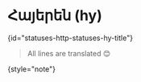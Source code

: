 # Հայերեն (hy)
{id="statuses-http-statuses-hy-title"}



> All lines are translated 😊
>
{style="note"}

